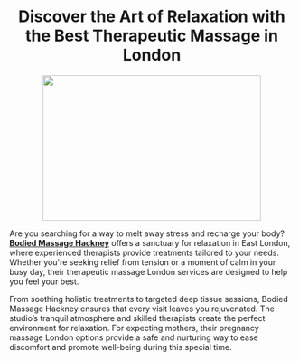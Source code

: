<h1 style="text-align: center;"><strong>Discover the Art of Relaxation with the Best Therapeutic Massage in London</strong></h1>
<p><img src="https://scontent.fmnl13-4.fna.fbcdn.net/v/t39.30808-6/399537364_356452960105268_3817952488636205371_n.jpg?_nc_cat=109&amp;ccb=1-7&amp;_nc_sid=cc71e4&amp;_nc_ohc=eBGwfOURsp0Q7kNvgHn_ywx&amp;_nc_zt=23&amp;_nc_ht=scontent.fmnl13-4.fna&amp;_nc_gid=AIL7Ladr4R2oeVAWIZKt_XU&amp;oh=00_AYBbZD4YBMPHpfc9OCblA9k1eZ2vq08Ojhjmku48mEEk3A&amp;oe=6744CC55" width="386" height="257" alt="" style="display: block; margin-left: auto; margin-right: auto;" /></p>
<p>Are you searching for a way to melt away stress and recharge your body? <a href="https://www.bodied.co.uk/" target="_blank" rel="noopener"><strong>Bodied Massage Hackney</strong></a> offers a sanctuary for relaxation in East London, where experienced therapists provide treatments tailored to your needs. Whether you're seeking relief from tension or a moment of calm in your busy day, their therapeutic massage London services are designed to help you feel your best.</p>
<p></p>
<p>From soothing holistic treatments to targeted deep tissue sessions, Bodied Massage Hackney ensures that every visit leaves you rejuvenated. The studio&rsquo;s tranquil atmosphere and skilled therapists create the perfect environment for relaxation. For expecting mothers, their pregnancy massage London options provide a safe and nurturing way to ease discomfort and promote well-being during this special time.</p>